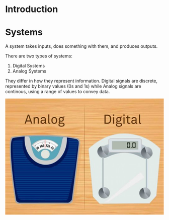 # Introduction

# Systems
A system takes inputs, does something with them, and produces outputs.

There are two types of systems:
1. Digital Systems
2. Analog Systems

They differ in how they represent information. Digital signals are discrete, represented by binary values (0s and 1s) while Analog signals 
are continous, using a range of values to convey data.

![digtalvsanalog](ImageLibrary/digital_vs_analog.jpeg)
